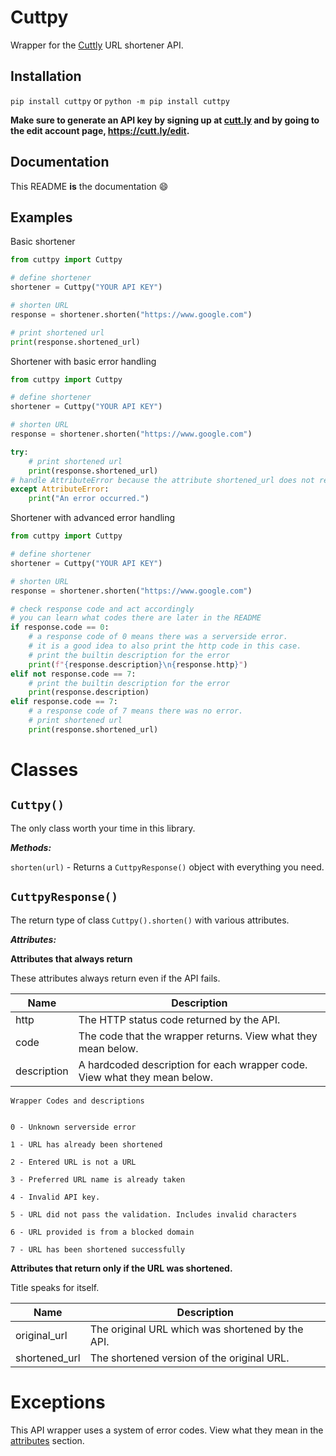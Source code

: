 # Cuttpy

Wrapper for the [Cuttly](https://cutt.ly/) URL shortener API.

## Installation

`pip install cuttpy` or `python -m pip install cuttpy`

**Make sure to generate an API key by signing up at [cutt.ly](https://cutt.ly/register) and
by going to the edit account page, https://cutt.ly/edit.**

## Documentation

This README **is** the documentation :smile:

## Examples

Basic shortener
```python
from cuttpy import Cuttpy

# define shortener
shortener = Cuttpy("YOUR API KEY")

# shorten URL
response = shortener.shorten("https://www.google.com")

# print shortened url
print(response.shortened_url)
```
Shortener with basic error handling
```python
from cuttpy import Cuttpy

# define shortener
shortener = Cuttpy("YOUR API KEY")

# shorten URL
response = shortener.shorten("https://www.google.com")

try:
    # print shortened url
    print(response.shortened_url)
# handle AttributeError because the attribute shortened_url does not return if there was an issue shortening the URL
except AttributeError:
    print("An error occurred.")
```
Shortener with advanced error handling
```python
from cuttpy import Cuttpy

# define shortener
shortener = Cuttpy("YOUR API KEY")

# shorten URL
response = shortener.shorten("https://www.google.com")

# check response code and act accordingly
# you can learn what codes there are later in the README
if response.code == 0:
    # a response code of 0 means there was a serverside error. 
    # it is a good idea to also print the http code in this case.
    # print the builtin description for the error
    print(f"{response.description}\n{response.http}")
elif not response.code == 7:
    # print the builtin description for the error
    print(response.description)
elif response.code == 7:
    # a response code of 7 means there was no error.
    # print shortened url
    print(response.shortened_url)
```

# Classes

## `Cuttpy()`
The only class worth your time in this library.

***Methods:***

`shorten(url)` - Returns a `CuttpyResponse()` object with everything you need.

## `CuttpyResponse()`
The return type of class `Cuttpy().shorten()` with various attributes.

***Attributes:***

**Attributes that always return**

These attributes always return even if the API fails. 

| Name | Description                                                  |
|------|--------------------------------------------------------------|
| http | The HTTP status code returned by the API.                    |
| code | The code that the wrapper returns. View what they mean below.|
| description | A hardcoded description for each wrapper code. View what they mean below.|

```
Wrapper Codes and descriptions


0 - Unknown serverside error

1 - URL has already been shortened

2 - Entered URL is not a URL

3 - Preferred URL name is already taken

4 - Invalid API key.

5 - URL did not pass the validation. Includes invalid characters

6 - URL provided is from a blocked domain

7 - URL has been shortened successfully
```

**Attributes that return only if the URL was shortened.**

Title speaks for itself. 

| Name          | Description                                      |
|---------------|--------------------------------------------------|
| original_url  | The original URL which was shortened by the API. |
| shortened_url | The shortened version of the original URL.       |

# Exceptions
This API wrapper uses a system of error codes. View what they mean in the [attributes](#attr) section.